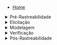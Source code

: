  <div style="text-align:left; vertical-align: middle; margin-left: 30px">
      
- [Home](/)

<details><summary>Pré-Rastreabilidade</summary>

- [RichPicture](PreRastreabilidade/RichPicture.md)

</details>

<details><summary>Elicitação</summary>

- [Brainstorming](Elicitacao/Brainstorm.md)
- [Storytelling](Elicitacao/Storytelling.md)
- [Questionário](Elicitacao/questionario.md)
- [MoSCoW](Elicitacao/MoSCoW.md)
- [Observacão](Elicitacao/Obersavação.md)
- [Introspecção](Elicitacao/Introspecção.md)
- [First Things First](Elicitacao/FirstThingsFirst.md)

</details>

<details><summary>Modelagem</summary>

- [Lexicos](Modelagem/Lexicos.md)
- [Casos de Uso](Modelagem/UserCases.md)
- [Cenários](Modelagem/Cenarios.md)
- [Especificação Suplementar](Modelagem/EspecificacaoSuplementar.md)
- [Product Backlog](Modelagem/ProductBacklog.md)
- [NFR Framework](Modelagem/NRF.md)
- [User Stories](Modelagem/UserStories.md)

</details>

<details><summary>Verificação</summary>

- [Verificação Lexicos](Verificacao/VerificacaoLexico.md)
- [Verificação Brainstorm](Verificacao/VerificacaoBrainstorm.md)
- [Verificação Cenários](Verificacao/VerificacaoCenarios.md)
- [Verificação Especificação Suplementar](Verificacao/VerificacaoEspecificacaoSuplementar.md)
- [Verificação Product Backlog](Verificacao/VerificacaoProductBacklog.md)
- [Verificação NFR Framework](Verificacao/VerificacaoNRF.md)
- [Verificação Questionario](Verificacao/VerivalQuestionario.md)
- [Verificação Rich Picture](Verificacao/VerificacaoRichPicture.md)

</details>

<details><summary>Pós-Rastreabilidade</summary>

- [Forward-From](PosRastreabilidade/Forward-From.md)

</details>

   </div>
